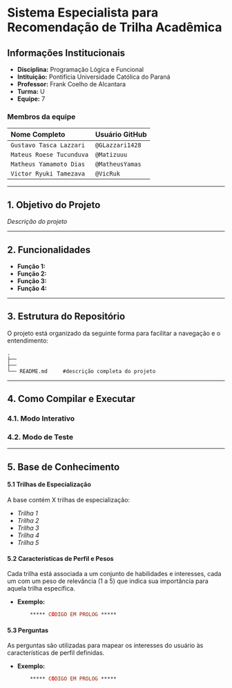 # Sistema Especialista para Recomendação de Trilha Acadêmica

## Informações Institucionais
- **Disciplina:** Programação Lógica e Funcional
- **Intituição:** Pontifícia Universidade Católica do Paraná    
- **Professor:** Frank Coelho de Alcantara
- **Turma:** U
- **Equipe:** 7

### Membros da equipe

| Nome Completo | Usuário GitHub |
| :--- | :--- |
| `Gustavo Tasca Lazzari` | `@GLazzari1428` |
| `Mateus Roese Tucunduva`| `@Matizuuu`     |
| `Matheus Yamamoto Dias` | `@MatheusYamas` |
| `Victor Ryuki Tamezava` | `@VicRuk`       |


---

## 1. Objetivo do Projeto

*Descrição do projeto*

---

## 2. Funcionalidades

- **Função 1:**
- **Função 2:**
- **Função 3:**
- **Função 4:**

---

## 3. Estrutura do Repositório

O projeto está organizado da seguinte forma para facilitar a navegação e o entendimento:

```
.
├── 
├── 
└── README.md     #descrição completa do projeto
```

---

## 4. Como Compilar e Executar


### 4.1. Modo Interativo


### 4.2. Modo de Teste


---

## 5. Base de Conhecimento


#### 5.1 Trilhas de Especialização

A base contém X trilhas de especialização:

- *Trilha 1*
- *Trilha 2*
- *Trilha 3*
- *Trilha 4*
- *Trilha 5*


#### 5.2 Características de Perfil e Pesos

Cada trilha está associada a um conjunto de habilidades e interesses, cada um com um peso de relevância (1 a 5) que indica sua importância para aquela trilha específica.

* **Exemplo:**
    ```prolog
        ***** CÓDIGO EM PROLOG *****
    ```

#### 5.3 Perguntas

As perguntas são utilizadas para mapear os interesses do usuário às características de perfil definidas.

* **Exemplo:**
    ```prolog
        ***** CÓDIGO EM PROLOG *****
    ```